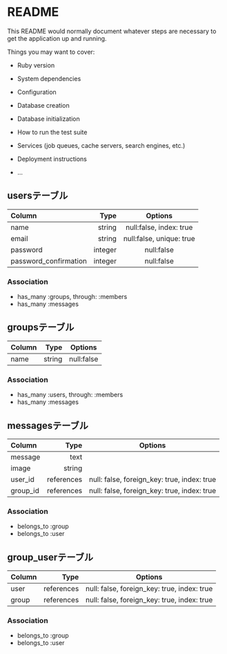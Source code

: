 # README

This README would normally document whatever steps are necessary to get the
application up and running.

Things you may want to cover:

* Ruby version

* System dependencies

* Configuration

* Database creation

* Database initialization

* How to run the test suite

* Services (job queues, cache servers, search engines, etc.)

* Deployment instructions

* ...


## usersテーブル
| Column | Type | Options |
|:-----------|------------:|:------------:|
|name|string|null:false, index: true|
|email|string|null:false, unique: true|
|password|integer|null:false|
|password_confirmation|integer|null:false|

### Association
- has_many :groups, through: :members
- has_many :messages

## groupsテーブル
| Column | Type | Options |
|:-----------|------------:|:------------:|
|name|string|null:false|

### Association
- has_many :users, through: :members
- has_many :messages

## messagesテーブル
| Column | Type | Options |
|:-----------|------------:|:------------:|
|message|text| |
|image|string| |
|user_id|references|null: false, foreign_key: true, index: true|
|group_id|references|null: false, foreign_key: true, index: true|

### Association
- belongs_to :group
- belongs_to :user


## group_userテーブル
| Column | Type | Options |
|:-----------|------------:|:------------:|
|user|references|null: false, foreign_key: true, index: true|
|group|references|null: false, foreign_key: true, index: true|

### Association
- belongs_to :group
- belongs_to :user
